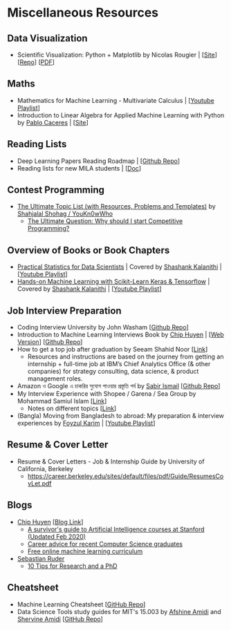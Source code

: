 # Miscellaneous Resources

## Data Visualization 
- Scientific Visualization: Python + Matplotlib by Nicolas Rougier | [[Site](https://www.labri.fr/perso/nrougier/scientific-visualization.html)] [[Repo](https://github.com/rougier/scientific-visualization-book)] [[PDF](https://hal.inria.fr/hal-03427242/document)]

## Maths 
- Mathematics for Machine Learning - Multivariate Calculus | [[Youtube Playlist](https://www.youtube.com/playlist?list=PLiiljHvN6z193BBzS0Ln8NnqQmzimTW23)]
- Introduction to Linear Algebra for Applied Machine Learning with Python by [Pablo Caceres](https://pablocaceres.org/) | [[Site](https://pabloinsente.github.io/intro-linear-algebra)]

## Reading Lists
- Deep Learning Papers Reading Roadmap | [[Github Repo](https://github.com/floodsung/Deep-Learning-Papers-Reading-Roadmap)]
- Reading lists for new MILA students | [[Doc](https://docs.google.com/document/d/1IXF3h0RU5zz4ukmTrVKVotPQypChscNGf5k6E25HGvA/)]

## Contest Programming 
- [The Ultimate Topic List (with Resources, Problems and Templates)](https://codeforces.com/blog/entry/95106) by [Shahjalal Shohag / YouKn0wWho](https://codeforces.com/profile/YouKn0wWho)
  - [The Ultimate Question: Why should I start Competitive Programming?](https://github.com/ShahjalalShohag/Competitive-Programming-A-Complete-Guideline)

## Overview of Books or Book Chapters
-  [Practical Statistics for Data Scientists](https://www.oreilly.com/library/view/practical-statistics-for/9781491952955/) | Covered by [Shashank Kalanithi](https://shashankkalanithi.com/) | [[Youtube Playlist](https://www.youtube.com/playlist?list=PL-u09-6gP5ZNd6AhULnQHr6ZsF15qy4D0)]
- [Hands-on Machine Learning with Scikit-Learn Keras & Tensorflow](https://www.oreilly.com/library/view/hands-on-machine-learning/9781492032632/) | Covered by [Shashank Kalanithi](https://shashankkalanithi.com/) | [[Youtube Playlist](https://www.youtube.com/playlist?list=PL-u09-6gP5ZPOfSPTto4BIDwky-8aP4rQ)]

## Job Interview Preparation 
- Coding Interview University by John Washam [[Github Repo](https://github.com/jwasham/coding-interview-university)]
- Introduction to Machine Learning Interviews Book by [Chip Huyen](https://huyenchip.com/) | [[Web Version](https://huyenchip.com/ml-interviews-book/)] [[Github Repo](https://github.com/chiphuyen/ml-interviews-book)]
- How to get a top job after graduation by Seeam Shahid Noor [[Link](https://www.getrevue.co/profile/seeamshahidnoor/issues/5-how-to-get-a-top-job-after-graduation-906343)]
  - Resources and instructions are based on the journey from getting an internship + full-time job at IBM’s Chief Analytics Office (& other companies) for strategy consulting, data science, & product management roles.
- Amazon ও Google এ চাকরির সুযোগ পাওয়ার প্রস্তুতি পর্ব by [Sabir Ismail](https://www.linkedin.com/in/sabir-ismail-83113b20/) [[Github Repo](https://github.com/sabir4063/my_preparation)]
- My Interview Experience with Shopee / Garena / Sea Group by Mohammad Samiul Islam [[Link](https://forthright48.com/interview-with-shopee-garena)]
  - Notes on different topics [[Link](https://github.com/forthright48/notes)]
- (Bangla) Moving from Bangladesh to abroad: My preparation & interview experiences by [Foyzul Karim](https://www.linkedin.com/in/foyzul) | [[Youtube Playlist](https://www.youtube.com/playlist?list=PLEYpvDF6qy8amI9JFrCZfLhlcT57S-mQt)]

## Resume & Cover Letter 
- Resume & Cover Letters - Job & Internship Guide by University of California, Berkeley
  - https://career.berkeley.edu/sites/default/files/pdf/Guide/ResumesCovLet.pdf

## Blogs
- [Chip Huyen](https://huyenchip.com) [[Blog Link](https://huyenchip.com/blog/)]
  - [A survivor's guide to Artificial Intelligence courses at Stanford (Updated Feb 2020)](https://huyenchip.com/2018/03/30/guide-to-Artificial-Intelligence-Stanford.html)
  - [Career advice for recent Computer Science graduates](https://huyenchip.com/2018/10/08/career-advice-recent-cs-graduates.html)
  - [Free online machine learning curriculum](https://huyenchip.com/2019/08/05/free-online-machine-learning-curriculum.html)
- [Sebastian Ruder](https://ruder.io)
  - [10 Tips for Research and a PhD](https://ruder.io/10-tips-for-research-and-a-phd/)

## Cheatsheet
- Machine Learning Cheatsheet [[GitHub Repo](https://github.com/soulmachine/machine-learning-cheat-sheet)]
- Data Science Tools study guides for MIT's 15.003 by [Afshine Amidi](https://twitter.com/afshinea) and [Shervine Amidi](https://twitter.com/shervinea) [[GitHub Repo](https://github.com/shervinea/mit-15-003-data-science-tools)]

